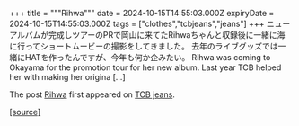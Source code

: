 +++
title = """Rihwa"""
date = 2024-10-15T14:55:03.000Z
expiryDate = 2024-10-15T14:55:03.000Z
tags = ["clothes","tcbjeans","jeans"]
+++
ニューアルバムが完成しツアーのPRで岡山に来てたRihwaちゃんと収録後に一緒に海に行ってショートムービーの撮影をしてきました。 去年のライブグッズでは一緒にHATを作ったんですが、今年も何か企みたい。 Rihwa was coming to Okayama for the promotion tour for her new album. Last year TCB helped her with making her origina \[…\]

The post [Rihwa](http://tcbjeans.com/2024/10/15/49535) first appeared on [TCB jeans](http://tcbjeans.com).

[[source]](http://tcbjeans.com/2024/10/15/49535)

